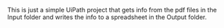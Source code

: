This is just a simple UiPath project that gets info from the pdf files in the Input folder and writes the info to a spreadsheet in the Output folder.
